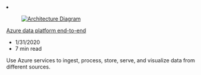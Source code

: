 <!-- Thie file is automatically generated by build/architectures/build_index.py.  Any updates will be lost. -->
<li class="grid-item item-column" data-categories="Databases Analytics ">
<article class="card">
    <div class="card-header has-margin-bottom-none" aria-hidden="true">
        <figure class="image diagram has-height-175 has-overflow-hidden level">
            <a href="/azure/architecture/example-scenario/dataplate2e/data-platform-end-to-end"><img src="/azure/architecture/browse/thumbs/data-platform-end-to-end.png" class="diagram" alt="Architecture Diagram" data-linktype="relative-path"></a>
        </figure>
    </div>
    <div class="card-content">
        <a class="card-content-title has-margin-top-none" href="/azure/architecture/example-scenario/dataplate2e/data-platform-end-to-end">
            <p>Azure data platform end-to-end</p>
        </a>
        <ul class="card-content-metadata">
            <li>1/31/2020</li>
            <li>7 min read</li>
        </ul>
        <p class="card-content-description">Use Azure services to ingest, process, store, serve, and visualize data from different sources.</p>
        <div class="bottom-to-top-fade is-hidden-mobile"></div>
    </div>
</article>
</li>
